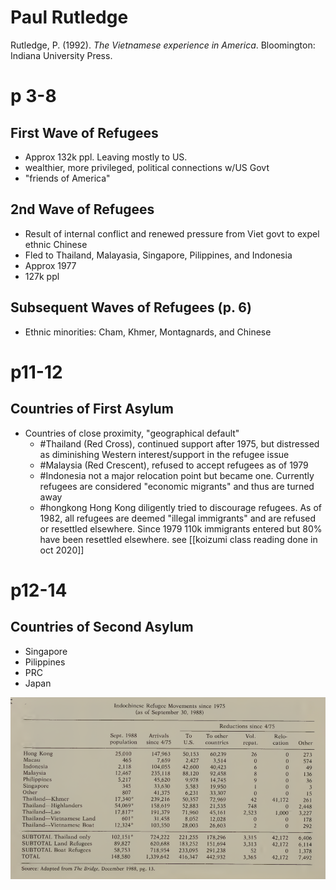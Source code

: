 # Paul Rutledge

Rutledge, P. (1992). _The Vietnamese experience in America_. Bloomington: Indiana University Press.

# p 3-8
## First Wave of Refugees
- Approx 132k ppl. Leaving mostly to US. 
- wealthier, more privileged, political connections w/US Govt
- "friends of America"

## 2nd Wave of Refugees
- Result of internal conflict and renewed pressure from Viet govt to expel ethnic Chinese
- Fled to Thailand, Malayasia, Singapore, Pilippines, and Indonesia
- Approx 1977
- 127k ppl

## Subsequent Waves of Refugees (p. 6)
- Ethnic minorities: Cham, Khmer, Montagnards, and Chinese

# p11-12
## Countries of First Asylum
- Countries of close proximity, "geographical default"
	- #Thailand (Red Cross), continued support after 1975, but distressed as diminishing Western interest/support in the refugee issue
	- #Malaysia  (Red Crescent), refused to accept refugees as of 1979
	- #Indonesia not a major relocation point but became one. Currently refugees are considered "economic migrants" and thus are turned away
	- #hongkong Hong Kong diligently tried to discourage refugees. As of 1982, all refugees are deemed "illegal immigrants" and are refused or resettled elsewhere. Since 1979 110k immigrants entered but 80% have been resettled elsewhere. see [[koizumi class reading done in oct 2020]]

# p12-14
## Countries of Second Asylum
- Singapore
- Pilippines
- PRC
- Japan

![rutledge-indochinese.refugee.movements.1975.png](Attachments/rutledge-indochinese.refugee.movements.1975.png)